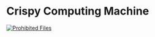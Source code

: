 # Crispy Computing Machine

[![Prohibited Files](https://github.com/vchokshi/crispy-computing-machine/actions/workflows/prohibit_files.yml/badge.svg)](https://github.com/vchokshi/crispy-computing-machine/actions/workflows/prohibit_files.yml)
